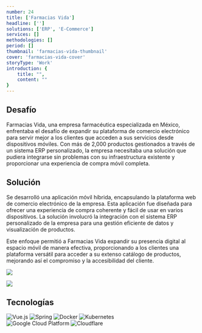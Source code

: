 ```yaml
---
number: 24
title: ['Farmacias Vida']
headline: ['']
solutions: ['ERP', 'E-Commerce']
services: []
methodologies: []
period: []
thumbnail: 'farmacias-vida-thumbnail'
cover: 'farmacias-vida-cover'
storyType: 'Work'
introduction: {
    title: "",
    content: ""
}
---
```


## Desafío

Farmacias Vida, una empresa farmacéutica especializada en México, enfrentaba el desafío de expandir su plataforma de comercio electrónico para servir mejor a los clientes que acceden a sus servicios desde dispositivos móviles. Con más de 2,000 productos gestionados a través de un sistema ERP personalizado, la empresa necesitaba una solución que pudiera integrarse sin problemas con su infraestructura existente y proporcionar una experiencia de compra móvil completa.

## Solución

Se desarrolló una aplicación móvil híbrida, encapsulando la plataforma web de comercio electrónico de la empresa. Esta aplicación fue diseñada para ofrecer una experiencia de compra coherente y fácil de usar en varios dispositivos. La solución involucró la integración con el sistema ERP personalizado de la empresa para una gestión eficiente de datos y visualización de productos.

Este enfoque permitió a Farmacias Vida expandir su presencia digital al espacio móvil de manera efectiva, proporcionando a los clientes una plataforma versátil para acceder a su extenso catálogo de productos, mejorando así el compromiso y la accesibilidad del cliente.

![](/work/farmacias-vida-figure-1.jpg)

![](/work/farmacias-vida-figure-2.jpg)

## Tecnologías

<div class="story_story__mainContent__technologies__v5XXm">
  <div class="story_story__mainContent__technologies__images__6NSg5">
    <div>
      <img loading="lazy" src="/technologies/vue.svg" alt="Vue.js"/>
      <img loading="lazy" src="/technologies/spring.svg" alt="Spring"/>
      <img loading="lazy" src="/technologies/docker.svg" alt="Docker"/>
      <img loading="lazy" src="/technologies/kubernetes.svg" alt="Kubernetes"/>
    </div>
  </div>
  <div class="story_story__mainContent__technologies__images__6NSg5">
    <div>
      <img loading="lazy" src="/technologies/gcloud.svg" alt="Google Cloud Platform"/>
      <img loading="lazy" src="/technologies/cloudflare.svg" alt="Cloudflare"/>
    </div>
  </div>
</div>